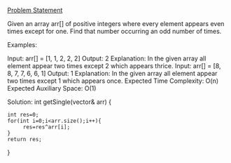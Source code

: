 [Problem Statement]()

Given an array arr[] of positive integers where every element appears even times except for one. Find that number occurring an odd number of times.

Examples:

Input: arr[] = [1, 1, 2, 2, 2]
Output: 2
Explanation: In the given array all element appear two times except 2 which appears thrice.
Input: arr[] = [8, 8, 7, 7, 6, 6, 1]
Output: 1
Explanation: In the given array all element appear two times except 1 which appears once.
Expected Time Complexity: O(n)
Expected Auxiliary Space: O(1)


Solution:
int getSingle(vector<int>& arr) 
{

    int res=0;
    for(int i=0;i<arr.size();i++){
         res=res^arr[i];
    }
    return res;
}
